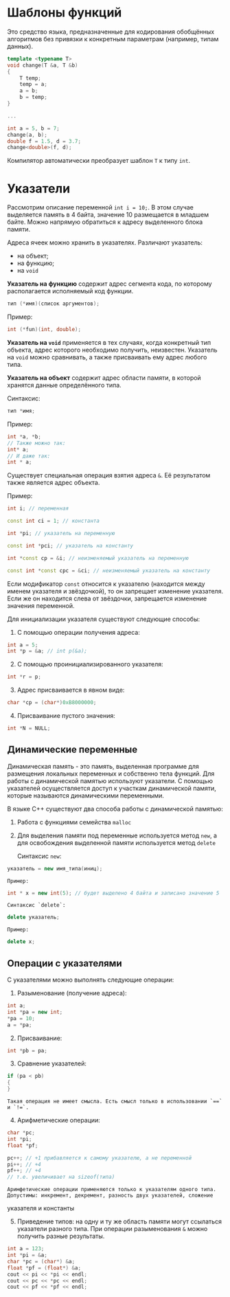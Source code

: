# Шаблоны функций

Это средство языка, предназначенные для кодирования обобщённых алгоритмов без привязки к конкретным параметрам (например, типам данных).

```cpp
template <typename T>
void change(T &a, T &b)
{
	T temp;
	temp = a;
	a = b;
	b = temp;
}

...

int a = 5, b = 7;
change(a, b);
double f = 1.5, d = 3.7;
change<double>(f, d);
```

Компилятор автоматически преобразует шаблон `T` к типу `int`.

# Указатели

Рассмотрим описание переменной `int i = 10;`. В этом случае выделяется память в 4 байта, значение 10 размещается в младшем байте. Можно напрямую
обратиться к адресу выделенного блока памяти.

Адреса ячеек можно хранить в указателях. Различают указатель:
 * на объект;
 * на функцию;
 * на `void`

**Указатель на функцию** содержит адрес сегмента кода, по которому располагается исполняемый код функции.

```cpp
тип (*имя)(список аргументов);
```

Пример:

```cpp
int (*fun)(int, double);
```

**Указатель на `void`** применяется в тех случаях, когда конкретный тип объекта, адрес которого необходимо получить, неизвестен. Указатель на
`void` можно сравнивать, а также присваивать ему адрес любого типа.

**Указатель на объект** содержит адрес области памяти, в которой хранятся данные определённого типа.

Синтаксис:

```cpp
тип *имя;
```

Пример:

```cpp
int *a, *b;
// Также можно так:
int* a;
// И даже так:
int * a;
```

Существует специальная операция взятия адреса `&`. Её результатом также является адрес объекта.

Пример:

```cpp
int i; // переменная

const int ci = 1; // константа

int *pi; // указатель на переменную

const int *pci; // указатель на константу

int *const cp = &i; // неизменяемый указатель на переменную

const int *const cpc = &ci; // неизменяемый указатель на константу
```

Если модификатор `const` относится к указателю (находится между именем указателя и звёздочкой), то он запрещает изменение указателя.
Если же он находится слева от звёздочки, запрещается изменение значения переменной.

Для инициализации указателя существуют следующие способы:

 1. С помощью операции получения адреса:

```cpp
int a = 5;
int *p = &a; // int p(&a);
```

 2. С помощью проинициализированного указателя:

```cpp
int *r = p;
```

 3. Адрес присваивается в явном виде:

```cpp
char *cp = (char*)0xB8000000;
```

 4. Присваивание пустого значения:

```cpp
int *N = NULL;
```

## Динамические переменные

Динамическая память - это память, выделенная программе для размещения локальных переменных и собственно тела функций. Для работы с динамической
памятью используют указатели. С помощью указателей осуществляется доступ к участкам динамической памяти, которые называются динамическими
переменными.

В языке C++ существуют два способа работы с динамической памятью:

 1. Работа с функциями семейства `malloc`

 2. Для выделения памяти под переменные используется метод `new`, а для освобождения выделенной памяти используется метод `delete`

    Синтаксис `new`:

```cpp
указатель = new имя_типа(иниц);
```

    Пример:

```cpp
int * x = new int(5); // будет выделено 4 байта и записано значение 5
```

    Синтаксис `delete`:

```cpp
delete указатель;
```

    Пример:

```cpp
delete x;
```

## Операции с указателями

С указателями можно выполнять следующие операции:

 1. Разыменование (получение адреса):

```cpp
int a;
int *pa = new int;
*pa = 10;
a = *pa;
```

 2. Присваивание:

```cpp
int *pb = pa;
```

 3. Сравнение указателей:

```cpp
if (pa < pb)
{
}
```

    Такая операция не имеет смысла. Есть смысл только в использовании `==` и `!=`.

 4. Арифметические операции:

```cpp
char *pc;
int *pi;
float *pf;

pc++; // +1 прибавляется к самому указателю, а не переменной
pi++; // +4
pf++; // +4
// т.е. увеличивает на sizeof(типа)
```

    Аримфетические операции применяются только к указателям одного типа. Допустимы: инкремент, декремент, разность двух указателей, сложение
указателя и константы

 5. Приведение типов: на одну и ту же область памяти могут ссылаться указатели разного типа. При операции разыменования `&` можно получить разные
результаты.

```cpp
int a = 123;
int *pi = &a;
char *pc = (char*) &a;
float *pf = (float*) &a;
cout << pi << *pi << endl;
cout << pc << *pc << endl;
cout << pf << *pf << endl;
```
